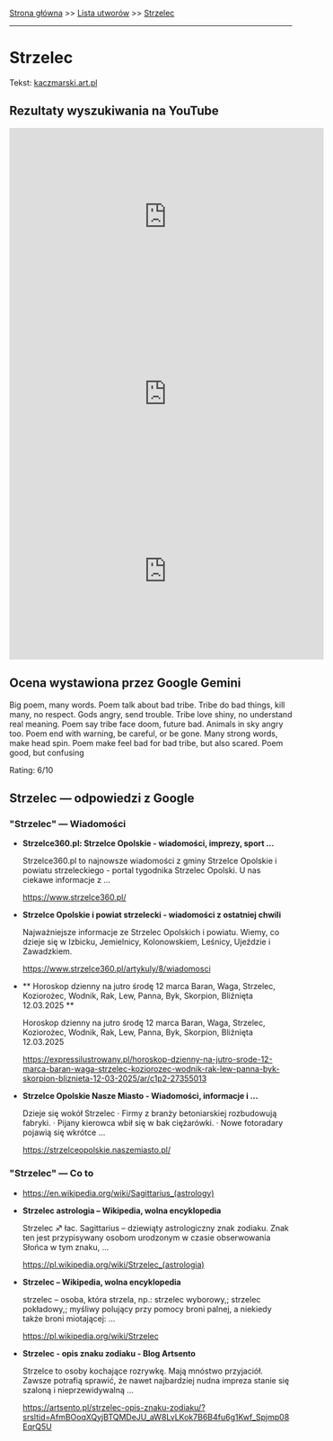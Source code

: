 [Strona główna](../index.md) >> [Lista utworów](../list.md) >> [Strzelec](570.md)

---

# Strzelec

Tekst: [kaczmarski.art.pl](https://www.kaczmarski.art.pl/tworczosc/wiersze/strzelec/)

## Rezultaty wyszukiwania na YouTube

<iframe width="560" height="315" src="https://www.youtube.com/embed/JSRNTBeIaNo?si=IdontcarewhotheIRSsendsImnotpayingtaxes" title="YouTube video player" frameborder="0" allow="accelerometer; autoplay; clipboard-write; encrypted-media; gyroscope; picture-in-picture; web-share" referrerpolicy="strict-origin-when-cross-origin" allowfullscreen></iframe>

<iframe width="560" height="315" src="https://www.youtube.com/embed/q6hP-ToT4hs?si=IdontcarewhotheIRSsendsImnotpayingtaxes" title="YouTube video player" frameborder="0" allow="accelerometer; autoplay; clipboard-write; encrypted-media; gyroscope; picture-in-picture; web-share" referrerpolicy="strict-origin-when-cross-origin" allowfullscreen></iframe>

<iframe width="560" height="315" src="https://www.youtube.com/embed/iE7wuJPq8sw?si=IdontcarewhotheIRSsendsImnotpayingtaxes" title="YouTube video player" frameborder="0" allow="accelerometer; autoplay; clipboard-write; encrypted-media; gyroscope; picture-in-picture; web-share" referrerpolicy="strict-origin-when-cross-origin" allowfullscreen></iframe>

## Ocena wystawiona przez Google Gemini

Big poem, many words. Poem talk about bad tribe. Tribe do bad things, kill many, no respect. Gods angry, send trouble. Tribe love shiny, no understand real meaning. Poem say tribe face doom, future bad. Animals in sky angry too. Poem end with warning, be careful, or be gone. Many strong words, make head spin. Poem make feel bad for bad tribe, but also scared. Poem good, but confusing

Rating: 6/10


## Strzelec — odpowiedzi z Google

### "Strzelec" — Wiadomości

- **Strzelce360.pl: Strzelce Opolskie - wiadomości, imprezy, sport ...**

    Strzelce360.pl to najnowsze wiadomości z gminy Strzelce Opolskie i powiatu strzeleckiego - portal tygodnika Strzelec Opolski. U nas ciekawe informacje z ... 

   <https://www.strzelce360.pl/>
- **Strzelce Opolskie i powiat strzelecki - wiadomości z ostatniej chwili**

    Najważniejsze informacje ze Strzelec Opolskich i powiatu. Wiemy, co dzieje się w Izbicku, Jemielnicy, Kolonowskiem, Leśnicy, Ujeździe i Zawadzkiem. 

   <https://www.strzelce360.pl/artykuly/8/wiadomosci>
- **  Horoskop dzienny na jutro środę 12 marca Baran, Waga, Strzelec, Koziorożec, Wodnik, Rak, Lew, Panna, Byk, Skorpion, Bliźnięta 12.03.2025  **

    Horoskop dzienny na jutro środę 12 marca Baran, Waga, Strzelec, Koziorożec, Wodnik, Rak, Lew, Panna, Byk, Skorpion, Bliźnięta 12.03.2025 

   <https://expressilustrowany.pl/horoskop-dzienny-na-jutro-srode-12-marca-baran-waga-strzelec-koziorozec-wodnik-rak-lew-panna-byk-skorpion-bliznieta-12-03-2025/ar/c1p2-27355013>
- **Strzelce Opolskie Nasze Miasto - Wiadomości, informacje i ...**

    Dzieje się wokół Strzelec · Firmy z branży betoniarskiej rozbudowują fabryki. · Pijany kierowca wbił się w bak ciężarówki. · Nowe fotoradary pojawią się wkrótce ... 

   <https://strzelceopolskie.naszemiasto.pl/>

### "Strzelec" — Co to

- <https://en.wikipedia.org/wiki/Sagittarius_(astrology)>
- **Strzelec astrologia – Wikipedia, wolna encyklopedia**

    Strzelec ♐ łac. Sagittarius – dziewiąty astrologiczny znak zodiaku. Znak ten jest przypisywany osobom urodzonym w czasie obserwowania Słońca w tym znaku, ... 

   <https://pl.wikipedia.org/wiki/Strzelec_(astrologia)>
- **Strzelec – Wikipedia, wolna encyklopedia**

    strzelec – osoba, która strzela, np.: strzelec wyborowy,; strzelec pokładowy,; myśliwy polujący przy pomocy broni palnej, a niekiedy także broni miotającej: ... 

   <https://pl.wikipedia.org/wiki/Strzelec>
- **Strzelec - opis znaku zodiaku - Blog Artsento**

    Strzelce to osoby kochające rozrywkę. Mają mnóstwo przyjaciół. Zawsze potrafią sprawić, że nawet najbardziej nudna impreza stanie się szaloną i nieprzewidywalną ... 

   <https://artsento.pl/strzelec-opis-znaku-zodiaku/?srsltid=AfmBOoqXQyjBTQMDeJU_aW8LvLKok7B6B4fu6g1Kwf_Spjmp08EqrQ5U>

